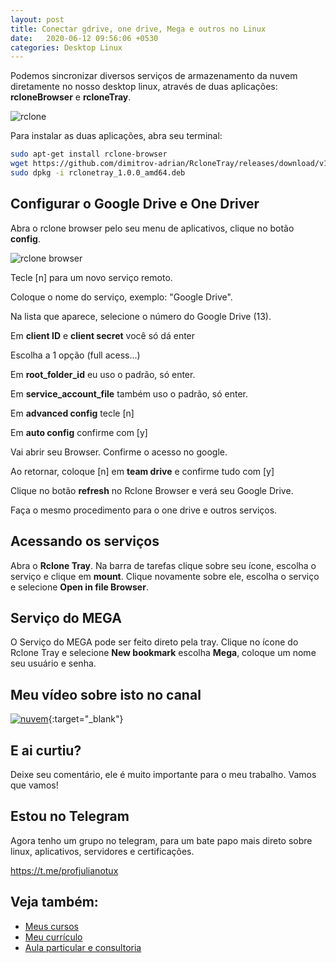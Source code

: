 ```yaml
---
layout: post
title: Conectar gdrive, one drive, Mega e outros no Linux
date:   2020-06-12 09:56:06 +0530
categories: Desktop Linux
---
```


Podemos sincronizar diversos serviços de armazenamento da nuvem diretamente no nosso desktop linux, através de duas aplicações: **rcloneBrowser** e **rcloneTray**. 

![rclone](/images/rbrowser.png)

Para instalar as duas aplicações, abra seu terminal:

```bash
sudo apt-get install rclone-browser
wget https://github.com/dimitrov-adrian/RcloneTray/releases/download/v1.0.0/rclonetray_1.0.0_amd64.deb
sudo dpkg -i rclonetray_1.0.0_amd64.deb
```

## Configurar o Google Drive e One Driver
Abra o rclone browser pelo seu menu de aplicativos, clique no botão **config**.

![rclone browser](/images/rclone.png)

Tecle [n] para um novo serviço remoto.

Coloque o nome do serviço, exemplo: "Google Drive".


Na lista que aparece, selecione o número do Google Drive (13).

Em **client ID** e **client secret** você só dá enter

Escolha a 1 opção (full acess...)

Em **root_folder_id** eu uso o padrão, só enter.

Em **service_account_file** também uso o padrão, só enter.

Em **advanced config** tecle [n]

Em **auto config** confirme com [y]

Vai abrir seu Browser. Confirme o acesso no google.

Ao retornar, coloque [n] em **team drive** e confirme tudo com [y]

Clique no botão **refresh** no Rclone Browser e verá seu Google Drive. 

Faça o mesmo procedimento para o one drive e outros serviços.

## Acessando os serviços

Abra o **Rclone Tray**. Na barra de tarefas clique sobre seu ícone, escolha o serviço e clique em **mount**. Clique novamente sobre ele, escolha o serviço e selecione **Open in file Browser**.

## Serviço do MEGA

O Serviço do MEGA pode ser feito direto pela tray. Clique no ícone do Rclone Tray e selecione **New bookmark** escolha **Mega**, coloque um nome seu usuário e senha. 


## Meu vídeo sobre isto no canal


[![nuvem](http://img.youtube.com/vi/sSmLu1xzJ-Y/0.jpg)](http://www.youtube.com/watch?v=sSmLu1xzJ-Y "nuvem"){:target="_blank"}


## E ai curtiu?
Deixe seu comentário, ele é muito importante para o meu trabalho. Vamos que vamos!

## Estou no Telegram
Agora tenho um grupo no telegram, para um bate papo mais direto sobre linux, aplicativos, servidores e certificações.

<https://t.me/profjulianotux>



## Veja também:
- [Meus cursos](https://profjulianoramos.github.io/cursos/)
- [Meu currículo](https://profjulianoramos.github.io/curriculo/)
- [Aula particular e consultoria](https://profjulianoramos.github.io/consultoria/)